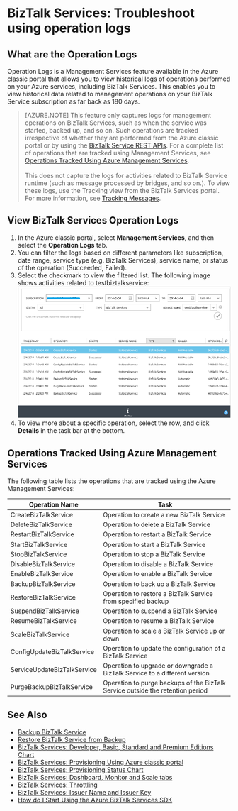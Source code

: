 <properties 
	pageTitle="Troubleshoot BizTalk Services using operation logs | Microsoft Azure" 
	description="Troubleshoot BizTalk Services using operation logs. MABS, WABS" 
	services="biztalk-services" 
	documentationCenter="" 
	authors="MandiOhlinger" 
	manager="erikre" 
	editor=""/>

<tags 
	ms.service="biztalk-services" 
	ms.workload="integration" 
	ms.tgt_pltfrm="na" 
	ms.devlang="na" 
	ms.topic="article" 
	ms.date="05/16/2016" 
	ms.author="mandia"/>


# BizTalk Services: Troubleshoot using operation logs

## What are the Operation Logs
Operation Logs is a Management Services feature available in the Azure classic portal that allows you to view historical logs of operations performed on your Azure services, including BizTalk Services. This enables you to view historical data related to management operations on your BizTalk Service subscription as far back as 180 days.

> [AZURE.NOTE] This feature only captures logs for management operations on BizTalk Services, such as when the service was started, backed up, and so on. Such operations are tracked irrespective of whether they are performed from the Azure classic portal or by using the [BizTalk Service REST APIs](http://msdn.microsoft.com/library/azure/dn232347.aspx). For a complete list of operations that are tracked using Management Services, see [Operations Tracked Using Azure Management Services](#bizops).<br/><br/>
This does not capture the logs for activities related to BizTalk Service runtime (such as message processed by bridges, and so on.). To view these logs, use the Tracking view from the BizTalk Services portal. For more information, see [Tracking Messages](http://msdn.microsoft.com/library/azure/hh949805.aspx).

## View BizTalk Services Operation Logs
1. In the Azure classic portal, select **Management Services**, and then select the **Operation Logs** tab.
2. You can filter the logs based on different parameters like subscription, date range, service type (e.g. BizTalk Services), service name, or status of the operation (Succeeded, Failed).
3. Select the checkmark to view the filtered list. The following image shows activities related to testbiztalkservice:
	![View operation logs][ViewLogs] 
4. To view more about a specific operation, select the row, and click **Details** in the task bar at the bottom.


## <a name="bizops"></a>Operations Tracked Using Azure Management Services
The following table lists the operations that are tracked using the Azure Management Services:

Operation Name | Task
--- | ---
CreateBizTalkService | Operation to create a new BizTalk Service
DeleteBizTalkService | Operation to delete a BizTalk Service
RestartBizTalkService | Operation to restart a BizTalk Service
StartBizTalkService | Operation to start a BizTalk Service
StopBizTalkService | Operation to stop a BizTalk Service
DisableBizTalkService | Operation to disable a BizTalk Service
EnableBizTalkService | Operation to enable a BizTalk Service
BackupBizTalkService | Operation to back up a BizTalk Service
RestoreBizTalkService | Operation to restore a BizTalk Service from specified backup
SuspendBizTalkService | Operation to suspend a BizTalk Service
ResumeBizTalkService | Operation to resume a BizTalk Service
ScaleBizTalkService | Operation to scale a BizTalk Service up or down
ConfigUpdateBizTalkService | Operation to update the configuration of a BizTalk Service
ServiceUpdateBizTalkService | Operation to upgrade or downgrade a BizTalk Service to a different version
PurgeBackupBizTalkService | Operation to purge backups of the BizTalk Service outside the retention period


## See Also
- [Backup BizTalk Service](http://go.microsoft.com/fwlink/p/?LinkID=325584)
- [Restore BizTalk Service from Backup](http://go.microsoft.com/fwlink/p/?LinkID=325582)
- [BizTalk Services: Developer, Basic, Standard and Premium Editions Chart](http://go.microsoft.com/fwlink/p/?LinkID=302279)
- [BizTalk Services: Provisioning Using Azure classic portal](http://go.microsoft.com/fwlink/p/?LinkID=302280)
- [BizTalk Services: Provisioning Status Chart](http://go.microsoft.com/fwlink/p/?LinkID=329870)
- [BizTalk Services: Dashboard, Monitor and Scale tabs](http://go.microsoft.com/fwlink/p/?LinkID=302281)
- [BizTalk Services: Throttling](http://go.microsoft.com/fwlink/p/?LinkID=302282)
- [BizTalk Services: Issuer Name and Issuer Key](http://go.microsoft.com/fwlink/p/?LinkID=303941)
- [How do I Start Using the Azure BizTalk Services SDK](http://go.microsoft.com/fwlink/p/?LinkID=302335)

[ViewLogs]: ./media/biztalk-troubleshoot-using-ops-logs/Operation-Logs.png
 
